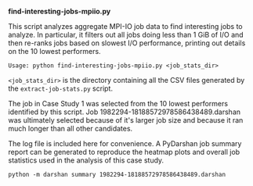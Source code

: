 **find-interesting-jobs-mpiio.py**

This script analyzes aggregate MPI-IO job data to find interesting jobs to analyze. In particular, it filters out all jobs doing less than 1 GiB of I/O and then re-ranks jobs based on slowest I/O performance, printing out details on the 10 lowest performers.

`Usage: python find-interesting-jobs-mpiio.py <job_stats_dir>`

`<job_stats_dir>` is the directory containing all the CSV files generated by the `extract-job-stats.py` script.

The job in Case Study 1 was selected from the 10 lowest performers identified by this script. Job 1982294-18188572978586438489.darshan was ultimately selected because of it's larger job size and because it ran much longer than all other candidates.

The log file is included here for convenience. A PyDarshan job summary report can be generated to reproduce the heatmap plots and overall job statistics used in the analysis of this case study.

`python -m darshan summary 1982294-18188572978586438489.darshan`
